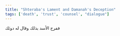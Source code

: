 ```yaml
---
title: "Shteraba's Lament and Damanah's Deception"
tags: ['death', 'trust', 'counsel', "dialogue"]
---
```


 ففرح الأسد بذلك وقال له دونَك
